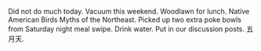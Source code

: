 Did not do much today. Vacuum this weekend. Woodlawn for lunch. Native American Birds Myths of the Northeast. Picked up two extra poke bowls from Saturday night meal swipe. Drink water. Put in our discussion posts. 五月天.
